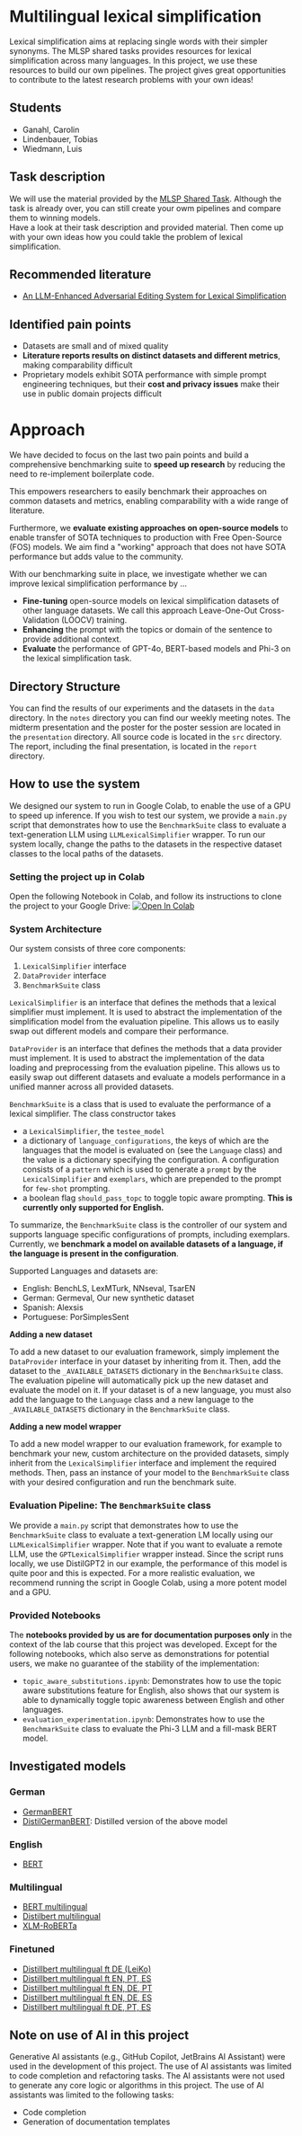# Multilingual lexical simplification
Lexical simplification aims at replacing single words with their simpler synonyms. The MLSP shared tasks provides resources for lexical simplification across many languages. In this project, we use these resources to build our own pipelines. The project gives great opportunities to contribute to the latest research problems with your own ideas!

## Students
* Ganahl, Carolin
* Lindenbauer, Tobias
* Wiedmann, Luis

## Task description
We will use the material provided by the [MLSP Shared Task](https://sites.google.com/view/mlsp-sharedtask-2024). Although the task is already over, you can still create your owm pipelines and compare them to winning models.  
Have a look at their task description and provided material. Then come up with your own ideas how you could takle the problem of lexical simplification.

## Recommended literature
- [An LLM-Enhanced Adversarial Editing System for Lexical Simplification](https://arxiv.org/abs/2402.14704)

## Identified pain points
- Datasets are small and of mixed quality
- **Literature reports results on distinct datasets and different metrics**, making comparability difficult
- Proprietary models exhibit SOTA performance with simple prompt engineering techniques, but their **cost and privacy issues** make their use in public domain projects difficult

# Approach
We have decided to focus on the last two pain points and build a comprehensive benchmarking suite to **speed up research** 
by reducing the need to re-implement boilerplate code.

This empowers researchers to easily benchmark their approaches on common datasets and metrics,
enabling comparability with a wide range of literature. 

Furthermore, we **evaluate existing approaches on open-source models** to
enable transfer of SOTA techniques to production with Free Open-Source (FOS) models. We aim find a "working" approach that does not have SOTA performance but adds value to the community.

With our benchmarking suite in place, we investigate whether we can improve lexical simplification performance by ...

- **Fine-tuning** open-source models on lexical simplification datasets of other language datasets. We call this approach Leave-One-Out Cross-Validation (LOOCV) training.
- **Enhancing** the prompt with the topics or domain of the sentence to provide additional context.
- **Evaluate** the performance of GPT-4o, BERT-based models and Phi-3 on the lexical simplification task.

## Directory Structure
You can find the results of our experiments and the datasets in the ``data`` directory. 
In the `notes` directory you can find our weekly meeting notes. The midterm presentation and the poster for the poster session are located in the `presentation` directory.
All source code is located in the `src` directory. The report, including the final presentation, is located in the `report` directory.

## How to use the system
We designed our system to run in Google Colab, to enable the use of a GPU to speed up inference. If you wish to test our system, we provide a ``main.py`` script that demonstrates how to use the ``BenchmarkSuite`` class to evaluate
a text-generation LLM using ``LLMLexicalSimplifier`` wrapper. To run our system locally, change the paths to the datasets in the respective dataset classes to the local paths of the datasets.

### Setting the project up in Colab
Open the following Notebook in Colab, and follow its instructions to clone the project to your Google Drive:
<a target="_blank" href="https://colab.research.google.com/github/Liqs-v2/multlingual-lexical-simplification/blob/main/colab_setup/clone_repo.ipynb">
  <img src="https://colab.research.google.com/assets/colab-badge.svg" alt="Open In Colab"/>
</a>


### System Architecture
Our system consists of three core components:
1. `LexicalSimplifier` interface
2. `DataProvider` interface
3. `BenchmarkSuite` class

``LexicalSimplifier`` is an interface that defines the methods that a lexical simplifier must implement. It is used to abstract the implementation of the simplification model from the evaluation pipeline. This allows us to easily swap out different models and compare their performance.

``DataProvider`` is an interface that defines the methods that a data provider must implement. It is used to abstract the implementation of the data loading and preprocessing from the evaluation pipeline. This allows us to easily swap out different datasets and evaluate a models performance in a unified manner across all provided datasets.

``BenchmarkSuite`` is a class that is used to evaluate the performance of a lexical simplifier. The class constructor takes 
- a ``LexicalSimplifier``, the `testee_model`
- a dictionary of ``language_configurations``, the keys of which are the languages that the model is evaluated on (see the `Language` class) and the value is a dictionary specifying the configuration. A configuration consists of a `pattern` which is used to generate a `prompt` by the `LexicalSimplifier` and `exemplars`, which are prepended to the prompt for `few-shot` prompting.
- a boolean flag ``should_pass_topc`` to toggle topic aware prompting. **This is currently only supported for English.**

To summarize, the `BenchmarkSuite` class is the controller of our system and supports language specific configurations of prompts, including exemplars. Currently, we **benchmark a model on available datasets of a language, if the language is present in the configuration**.

Supported Languages and datasets are:

- English: BenchLS, LexMTurk, NNseval, TsarEN
- German: Germeval, Our new synthetic dataset
- Spanish: Alexsis
- Portuguese: PorSimplesSent

**Adding a new dataset**

To add a new dataset to our evaluation framework, simply implement the ``DataProvider`` interface in your dataset by inheriting from it. Then, add the dataset to the ``_AVAILABLE_DATASETS`` dictionary in the ``BenchmarkSuite`` class. The evaluation pipeline will automatically pick up the new dataset and evaluate the model on it. If your dataset is of a new language,
you must also add the language to the ``Language`` class and a new language to the `_AVAILABLE_DATASETS` dictionary in the `BenchmarkSuite` class.

**Adding a new model wrapper**

To add a new model wrapper to our evaluation framework, for example to benchmark your new, custom architecture on the provided datasets, simply inherit from the `LexicalSimplifier` interface and implement the required methods. Then, pass an instance of your model to the `BenchmarkSuite` class with your desired configuration and run the benchmark suite.


### Evaluation Pipeline: The ``BenchmarkSuite`` class
We provide a ``main.py`` script that demonstrates how to use the ``BenchmarkSuite`` class to evaluate a text-generation LM locally using our `LLMLexicalSimplifier` wrapper. Note that if you want to evaluate a remote LLM, use the `GPTLexicalSimplifier` wrapper instead.
Since the script runs locally, we use DistilGPT2 in our example, the performance of this model is quite poor and this is expected. For a more realistic evaluation, we recommend running the script in Google Colab, using a more potent model and a GPU.

### Provided Notebooks
The **notebooks provided by us are for documentation purposes only** in the context of the lab course that this project was developed. Except for the following notebooks, which also serve as demonstrations for potential users, we make no guarantee of the stability of the implementation:
- ``topic_aware_substitutions.ipynb``: Demonstrates how to use the topic aware substitutions feature for English, also shows that our system is able to dynamically toggle topic awareness between English and other languages.
- `evaluation_experimentation.ipynb`: Demonstrates how to use the `BenchmarkSuite` class to evaluate the Phi-3 LLM and a fill-mask BERT model.

## Investigated models
### German
- [GermanBERT](https://huggingface.co/dbmdz/bert-base-german-cased)
- [DistilGermanBERT](https://huggingface.co/distilbert/distilbert-base-german-cased): Distilled version of the above model
### English
- [BERT](https://huggingface.co/google-bert/bert-base-cased)
### Multilingual
- [BERT multilingual](https://huggingface.co/google-bert/bert-base-multilingual-cased)
- [Distilbert multilingual](https://huggingface.co/distilbert/distilbert-base-multilingual-cased)
- [XLM-RoBERTa](https://huggingface.co/FacebookAI/xlm-roberta-base)
### Finetuned
- [Distillbert multilingual ft DE (LeiKo)](https://huggingface.co/lusxvr/distilbert-base-multilingual-cased-finetuned-leiko)
- [Distillbert multilingual ft EN, PT, ES](https://huggingface.co/lusxvr/distilbert-base-multilingual-cased-finetuned-en_pt_es)
- [Distillbert multilingual ft EN, DE, PT](https://huggingface.co/lusxvr/distilbert-base-multilingual-cased-finetuned-en_de_pt)
- [Distillbert multilingual ft EN, DE, ES](https://huggingface.co/lusxvr/distilbert-base-multilingual-cased-finetuned-en_de_es)
- [Distillbert multilingual ft DE, PT, ES](https://huggingface.co/lusxvr/distilbert-base-multilingual-cased-finetuned-de_pt_es)

## Note on use of AI in this project
Generative AI assistants (e.g., GitHub Copilot, JetBrains AI Assistant) were used in the development of this project. The use of AI assistants was limited to code completion and refactoring tasks. The AI assistants were not used to generate any core logic or algorithms in this project. The use of AI assistants was limited to the following tasks:
- Code completion
- Generation of documentation templates
